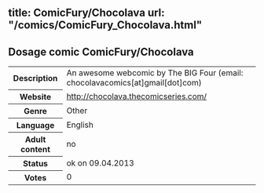 title: ComicFury/Chocolava
url: "/comics/ComicFury_Chocolava.html"
---
Dosage comic ComicFury/Chocolava
-----------------------------------------

<table class="comicinfo">
<tr>
<th>Description</th><td>An awesome webcomic by The BIG Four (email: chocolavacomics[at]gmail[dot]com)</td>
</tr>
<tr>
<th>Website</th><td><a href="http://chocolava.thecomicseries.com/">http://chocolava.thecomicseries.com/</a></td>
</tr>
<tr>
<th>Genre</th><td>Other</td>
</tr>
<tr>
<th>Language</th><td>English</td>
</tr>
<tr>
<th>Adult content</th><td>no</td>
</tr>
<tr>
<th>Status</th><td>ok on 09.04.2013</td>
</tr>
<tr>
<th>Votes</th><td>0</div></td>
</tr>
</table>
